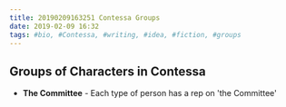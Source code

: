 ```yaml
---
title: 20190209163251 Contessa Groups
date: 2019-02-09 16:32
tags: #bio, #Contessa, #writing, #idea, #fiction, #groups
---
```

## Groups of Characters in Contessa

* **The Committee** - Each type of person has a rep on 'the Committee'